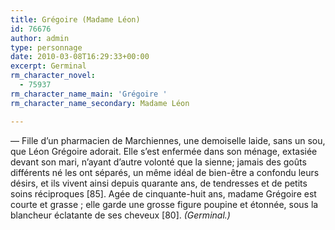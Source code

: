 ```yaml
---
title: Grégoire (Madame Léon)
id: 76676
author: admin
type: personnage
date: 2010-03-08T16:29:33+00:00
excerpt: Germinal
rm_character_novel:
  - 75937
rm_character_name_main: 'Grégoire '
rm_character_name_secondary: Madame Léon

---
```

— Fille d&rsquo;un pharmacien de Marchiennes, une demoiselle laide, sans un sou, que Léon Grégoire adorait. Elle s&rsquo;est enfermée dans son ménage, extasiée devant son mari, n&rsquo;ayant d&rsquo;autre volonté que la sienne; jamais des goûts différents né les ont séparés, un même idéal de bien-être a confondu leurs désirs, et ils vivent ainsi depuis quarante ans, de tendresses et de petits soins réciproques [85]. Agée de cinquante-huit ans, madame Grégoire est courte et grasse ; elle garde une grosse figure poupine et étonnée, sous la blancheur éclatante de ses cheveux [80]. _(Germinal.)_